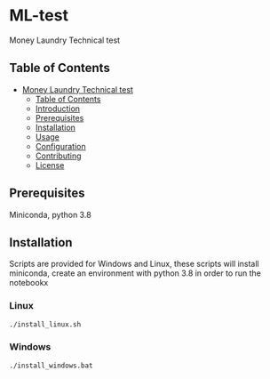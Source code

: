 # ML-test

Money Laundry Technical test

## Table of Contents

- [Money Laundry Technical test](#ML-test)
  - [Table of Contents](#table-of-contents)
  - [Introduction](#introduction)
  - [Prerequisites](#prerequisites)
  - [Installation](#installation)
  - [Usage](#usage)
  - [Configuration](#configuration)
  - [Contributing](#contributing)
  - [License](#license)


## Prerequisites

Miniconda, python 3.8

## Installation

Scripts are provided for Windows and Linux, these scripts will install miniconda, create an environment with python 3.8 in order to run the notebookx

### Linux

```bash
./install_linux.sh
```
### Windows

```bash
./install_windows.bat
```
